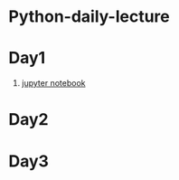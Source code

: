 # Python-daily-lecture

# Day1
1. [jupyter notebook](pythondata/파이썬%20실무%20데이터/1.png)

# Day2

# Day3
